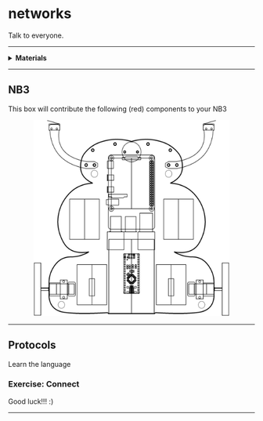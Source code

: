 # networks

Talk to everyone.

----

<details><summary><b>Materials</b></summary><p>

Contents|Description| # |Data|Link|
:-------|:----------|:-:|:--:|:--:|
Cable (Ethernet)|RJ45 cact5e ethernet patch cable (1 m)|1|[-D-](_data/datasheets/ethernet_cable_1m.pdf)|[-L-](https://uk.farnell.com/pro-signal/ps11074/lead-patch-cat-5e-1-00m-black/dp/1734943)

Required|Description| # |Box|
:-------|:----------|:-:|:-:|
Multimeter|(Sealy MM18) pocket digital multimeter|1|[white](/boxes/white/README.md)|

</p></details>

----

## NB3

This box will contribute the following (red) components to your NB3

<p align="center">
<img src="_images/NB3_networks.png" alt="NB3 stage" width="400" height="400">
<p>

----

## Protocols

Learn the language

### Exercise: Connect

Good luck!!! :)

----
